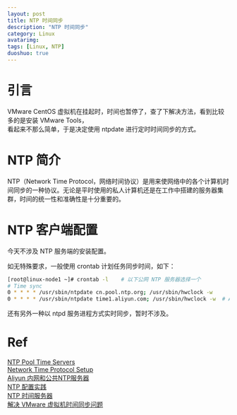 ```yaml
---
layout: post
title: NTP 时间同步
description: "NTP 时间同步"
category: Linux
avatarimg:
tags: [Linux, NTP]
duoshuo: true
---
```


# 引言
VMware CentOS 虚拟机在挂起时，时间也暂停了，查了下解决方法，看到比较多的是安装 VMware Tools，  
看起来不那么简单，于是决定使用 ntpdate 进行定时时间同步的方式。  

# NTP 简介
> 
NTP（Network Time Protocol，网络时间协议）是用来使网络中的各个计算机时间同步的一种协议。无论是平时使用的私人计算机还是在工作中搭建的服务器集群，时间的统一性和准确性是十分重要的。

# NTP 客户端配置
今天不涉及 NTP 服务端的安装配置。  

> 
如无特殊要求，一般使用 crontab 计划任务同步时间，如下：

```bash
[root@linux-node1 ~]# crontab -l    # 以下公网 NTP 服务器选择一个
# Time sync
0 * * * * /usr/sbin/ntpdate cn.pool.ntp.org; /usr/sbin/hwclock -w
0 * * * * /usr/sbin/ntpdate time1.aliyun.com; /usr/sbin/hwclock -w  # Aliyun 公共 NTP 服务器
```    

还有另外一种以 ntpd 服务进程方式实时同步，暂时不涉及。

# Ref
[NTP Pool Time Servers](http://support.ntp.org/bin/view/Servers/NTPPoolServers)  
[Network Time Protocol Setup](https://access.redhat.com/documentation/en-US/Red_Hat_Enterprise_Linux/6/html/Deployment_Guide/sect-Date_and_Time_Configuration-Command_Line_Configuration-Network_Time_Protocol.html)  
[Aliyun 内网和公共NTP服务器](https://help.aliyun.com/knowledge_detail/40583.html#内网和公共NTP服务器)  
[NTP 配置实践](https://wsgzao.github.io/post/ntp/)  
[NTP 时间服务器](http://www.zyops.com/ntp)  
[解决 VMware 虚拟机时间同步问题](http://mingyue19850801.blog.163.com/blog/static/1952082020102301150477/)  

